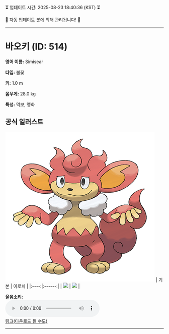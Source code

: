 
⏳ 업데이트 시간: 2025-08-23 18:40:36 (KST) ⏳

🤖 자동 업데이트 봇에 의해 관리됩니다! 🤖

---

# 바오키 (ID: 514)
**영어 이름:** Simisear

**타입:** 불꽃

**키:** 1.0 m

**몸무게:** 28.0 kg

**특성:** 먹보, 맹화

## 공식 일러스트
![](https://raw.githubusercontent.com/PokeAPI/sprites/master/sprites/pokemon/other/official-artwork/514.png)
| 기본 | 이로치 |
|:----:|:------:|
| <img src="http://play.pokemonshowdown.com/sprites/ani/simisear.gif" width="200"> | <img src="http://play.pokemonshowdown.com/sprites/ani-shiny/simisear.gif" width="200"> |

**울음소리:**<br><audio controls src="https://raw.githubusercontent.com/PokeAPI/cries/main/cries/pokemon/latest/514.ogg"></audio><br> [링크(다운로드 될 수도)](https://raw.githubusercontent.com/PokeAPI/cries/main/cries/pokemon/latest/514.ogg)


---
